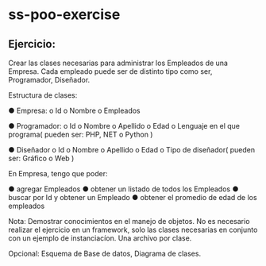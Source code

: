 # ss-poo-exercise

## Ejercicio:

Crear las clases necesarias para administrar los Empleados de una Empresa. Cada empleado puede ser de
distinto tipo como ser, Programador, Diseñador.

Estructura de clases:

● Empresa:
o Id
o Nombre
o Empleados

● Programador:
o Id
o Nombre
o Apellido
o Edad
o Lenguaje en el que programa( pueden ser: PHP, NET o Python )

● Diseñador
o Id
o Nombre
o Apellido
o Edad
o Tipo de diseñador( pueden ser: Gráfico o Web )

En Empresa, tengo que poder:

● agregar Empleados
● obtener un listado de todos los Empleados
● buscar por Id y obtener un Empleado
● obtener el promedio de edad de los empleados

Nota: Demostrar conocimientos en el manejo de objetos. No es necesario realizar el ejercicio en un framework,
solo las clases necesarias en conjunto con un ejemplo de instanciacíon. Una archivo por clase.

Opcional: Esquema de Base de datos, Diagrama de clases.
